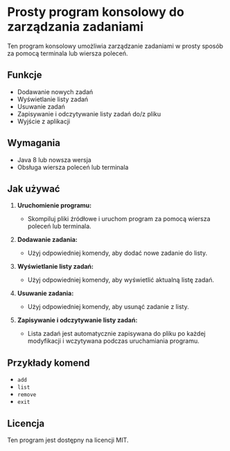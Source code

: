 # Prosty program konsolowy do zarządzania zadaniami

Ten program konsolowy umożliwia zarządzanie zadaniami w prosty sposób za pomocą terminala lub wiersza poleceń.

## Funkcje

- Dodawanie nowych zadań
- Wyświetlanie listy zadań
- Usuwanie zadań
- Zapisywanie i odczytywanie listy zadań do/z pliku
- Wyjście z aplikacji

## Wymagania

- Java 8 lub nowsza wersja
- Obsługa wiersza poleceń lub terminala

## Jak używać

1. **Uruchomienie programu:**
    - Skompiluj pliki źródłowe i uruchom program za pomocą wiersza poleceń lub terminala.

2. **Dodawanie zadania:**
    - Użyj odpowiedniej komendy, aby dodać nowe zadanie do listy.

3. **Wyświetlanie listy zadań:**
    - Użyj odpowiedniej komendy, aby wyświetlić aktualną listę zadań.

4. **Usuwanie zadania:**
    - Użyj odpowiedniej komendy, aby usunąć zadanie z listy.

5. **Zapisywanie i odczytywanie listy zadań:**
    - Lista zadań jest automatycznie zapisywana do pliku po każdej modyfikacji i wczytywana podczas uruchamiania programu.

## Przykłady komend

- `add`
- `list`
- `remove`
- `exit`

## Licencja

Ten program jest dostępny na licencji MIT.